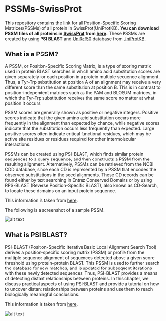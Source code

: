 # PSSMs-SwissProt
 This repository contains the [link](https://slpred.kansil.org/swissprot_pssms.zip) for all Position-Specific Scoring Matrices(PSSMs) of all protein in SwissProt(UniProtKB).
 **You can download PSSM files of all proteins in [SwissProt](https://www.uniprot.org/uniprot/?query=reviewed:yes) from [here](https://slpred.kansil.org/swissprot_pssms.zip).**
 These PSSMs are created by using **PSI BLAST** and [UniRef50](https://www.uniprot.org/uniref/?query=&fil=identity:0.5) database from [UniProtKB](https://www.uniprot.org/).
## What is a PSSM?
A PSSM, or Position-Specific Scoring Matrix, is a type of scoring matrix used in protein BLAST searches in which amino acid substitution scores are given separately for each position in a protein multiple sequence alignment. Thus, a Tyr-Trp substitution at position A of an alignment may receive a very different score than the same substitution at position B. This is in contrast to position-independent matrices such as the PAM and BLOSUM matrices, in which the Tyr-Trp substitution receives the same score no matter at what position it occurs.

PSSM scores are generally shown as positive or negative integers. Positive scores indicate that the given amino acid substitution occurs more frequently in the alignment than expected by chance, while negative scores indicate that the substitution occurs less frequently than expected. Large positive scores often indicate critical functional residues, which may be active site residues or residues required for other intermolecular interactions.

PSSMs can be created using PSI-BLAST, which finds similar protein sequences to a query sequence, and then constructs a PSSM from the resulting alignment. Alternatively, PSSMs can be retrieved from the NCBI CDD database, since each CD is represented by a PSSM that encodes the observed substitutions in the seed alignments. These CD records can be found either by text searching in Entrez Conserved Domains or by using RPS-BLAST (Reverse Position-Specific BLAST), also known as CD-Search, to locate these domains on an input protein sequence.

This information is taken from [here](https://www.ncbi.nlm.nih.gov/Class/Structure/pssm/pssm_viewer.cgi#:~:text=A%20PSSM%2C%20or%20Position%2DSpecific,a%20protein%20multiple%20sequence%20alignment).

The following is a screenshot of a sample PSSM.

![alt text](https://github.com/gozsari/PSSM_Files_of_ALL_SwissProt/blob/main/images/pssm.PNG)
## What is PSI BLAST?
PSI-BLAST (Position-Specific Iterative Basic Local Alignment Search Tool) derives a position-specific scoring matrix (PSSM) or profile from the multiple sequence alignment of sequences detected above a given score threshold using protein–protein BLAST. This PSSM is used to further search the database for new matches, and is updated for subsequent iterations with these newly detected sequences. Thus, PSI-BLAST provides a means of detecting distant relationships between proteins. In this chapter, we discuss practical aspects of using PSI-BLAST and provide a tutorial on how to uncover distant relationships between proteins and use them to reach biologically meaningful conclusions.

This information is taken from [here](https://www.ncbi.nlm.nih.gov/books/NBK2590/#:~:text=Summary,threshold%20using%20protein%E2%80%93protein%20BLAST).

![alt text](https://github.com/gozsari/PSSM_Files_of_ALL_SwissProt/blob/main/images/psi_blast.png)
